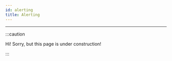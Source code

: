 ```yaml
---
id: alerting
title: Alerting
---
```


---------------

:::caution

Hi! Sorry, but this page is under construction!

:::
